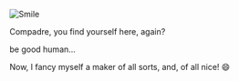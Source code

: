 ![Smile](https://i.pinimg.com/200x/c2/ba/56/c2ba5686755f1db5f1f46c72475b852f.jpg)

Compadre, you find yourself here, again?

be good human...

Now,
I fancy myself a maker of all sorts, and, of all nice! 😄


